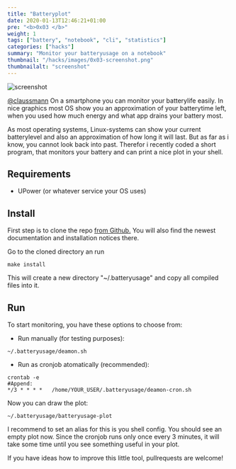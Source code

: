 ```yaml
---
title: "Batteryplot"
date: 2020-01-13T12:46:21+01:00
pre: "<b>0x03 </b>"
weight: 1
tags: ["battery", "notebook", "cli", "statistics"]
categories: ["hacks"]
summary: "Monitor your batteryusage on a notebook"
thumbnail: "/hacks/images/0x03-screenshot.png"
thumbnailalt: "screenshot"
---
```


![screenshot](/hacks/images/0x03-screenshot.png)

[@claussmann](https://github.com/claussmann) On a smartphone you can monitor your batterylife easily. In nice graphics most OS show you an approximation of your batterytime left, when you used how much energy and what app drains your battery most.

As most operating systems, Linux-systems can show your current batterylevel and also an approximation of how long it will last. But as far as i know, you cannot look back into past. Therefor i recently coded a short program, that monitors your battery and can print a nice plot in your shell.

## Requirements

- UPower (or whatever service your OS uses)


## Install

First step is to clone the repo [from Github.](https://github.com/claussmann/battery_plot)
You will also find the newest documentation and installation notices there.

Go to the cloned directory an run

```
make install

```

This will create a new directory "~/.batteryusage" and copy all compiled files into it.

## Run

To start monitoring, you have these options to choose from:

* Run manually (for testing purposes):

```
~/.batteryusage/deamon.sh
```

* Run as cronjob atomatically (recommended):

```
crontab -e
#Append:
*/3 * * * *   /home/YOUR_USER/.batteryusage/deamon-cron.sh
```

Now you can draw the plot:

```
~/.batteryusage/batteryusage-plot
```

I recommend to set an alias for this is you shell config. You should see an empty plot now. Since the cronjob runs only once every 3 minutes, it will take some time until you see something useful in your plot.

If you have ideas how to improve this little tool, pullrequests are welcome!
